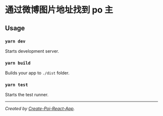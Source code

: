 # 通过微博图片地址找到 po 主

## Usage

### `yarn dev`

Starts development server.

### `yarn build`

Builds your app to `./dist` folder.

### `yarn test`

Starts the test runner.

---

_Created by [Create-Poi-React-App](https://github.com/egoist/create-poi-react-app)._
